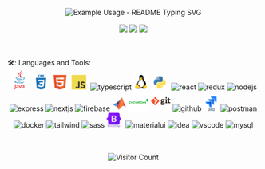 <p align="center">
  <img src="https://readme-typing-svg.demolab.com/?lines=Hello+there!;I+am+Habip!;I+am+full-stack+software+developer;and+automation+tester!;Coding+makes+me+happy!&font=Fira%20Code&center=true&width=420&height=100&duration=4000&pause=1000" alt="Example Usage - README Typing SVG">
</p>
<div align="center">
<img align="center" width=400 src='https://github-readme-stats.vercel.app/api?username=hho-1&theme=vue-dark&show_icons=true&hide_border=true&count_private=true' />
<img align="center" width=400 src='https://github-readme-streak-stats.herokuapp.com/?user=hho-1&theme=vue-dark&hide_border=true' />
<img align="center" width=400 src='https://github-readme-stats.vercel.app/api/top-langs/?username=hho-1&theme=vue-dark&show_icons=true&hide_border=true&layout=compact'/>
</div>
<br>
<br>
<br>
🛠️: Languages and Tools:

<br>
<div align="center">
  <img src="https://github.com/devicons/devicon/blob/master/icons/java/java-original-wordmark.svg" title="Java" alt="Java" width="40" height="40"/>&nbsp;
  <img src="https://github.com/devicons/devicon/blob/master/icons/css3/css3-plain-wordmark.svg"  title="CSS3" alt="CSS" width="30" height="30"/>&nbsp;
  <img src="https://github.com/devicons/devicon/blob/master/icons/html5/html5-original.svg" title="HTML5" alt="HTML" width="30" height="30"/>&nbsp;
  <img src="https://github.com/devicons/devicon/blob/master/icons/javascript/javascript-original.svg" title="JavaScript" alt="JavaScript" width="30" height="30"/>&nbsp;
  <img src="https://skillicons.dev/icons?i=ts" width="30" height="30"  title="typescript" alt="typescript" />
  <img src="https://raw.githubusercontent.com/devicons/devicon/1119b9f84c0290e0f0b38982099a2bd027a48bf1/icons/linux/linux-original.svg" title="Linux" alt="Linux" width="30" height="30"/>&nbsp;
  <img src="https://raw.githubusercontent.com/devicons/devicon/1119b9f84c0290e0f0b38982099a2bd027a48bf1/icons/python/python-original.svg" title="Python" alt="Python" width="30" height="30"/>&nbsp;
  <img src="https://skillicons.dev/icons?i=react" width="30" height="30"  title="react" alt="react" />
  <img src="https://skillicons.dev/icons?i=redux" width="30" height="30"  title="redux" alt="redux" />
  <img src="https://skillicons.dev/icons?i=nodejs" width="30" height="30"  title="nodejs" alt="nodejs" />
  <img src="https://skillicons.dev/icons?i=express" width="30" height="30"  title="express" alt="express" />
  <img src="https://skillicons.dev/icons?i=nextjs" width="30" height="30"  title="nextjs" alt="nextjs" />
  <img src="https://skillicons.dev/icons?i=firebase" width="30" height="30"  title="firebase" alt="firebase" />
  <img src="https://raw.githubusercontent.com/devicons/devicon/1119b9f84c0290e0f0b38982099a2bd027a48bf1/icons/matlab/matlab-original.svg" title="MatLab" **alt="MatLab" width="30" height="30"/>
  <img src="https://raw.githubusercontent.com/devicons/devicon/1119b9f84c0290e0f0b38982099a2bd027a48bf1/icons/cucumber/cucumber-plain-wordmark.svg" title="Cucumber" **alt="Cucumber" height="40"/>
  <img src="https://github.com/devicons/devicon/blob/master/icons/git/git-original-wordmark.svg" title="Git" **alt="Git" width="40" height="40"/>
  <img src="https://skillicons.dev/icons?i=github" width="30" height="30"  title="github" alt="github" />
  <img src="https://raw.githubusercontent.com/devicons/devicon/1119b9f84c0290e0f0b38982099a2bd027a48bf1/icons/jira/jira-original-wordmark.svg" title="Jira" **alt="Jira" width="30" height="30"/>
  <img src="https://skillicons.dev/icons?i=postman" width="30" height="30"  title="postman" alt="postman" />
  <img src="https://skillicons.dev/icons?i=docker" width="30" height="30"  title="docker" alt="docker" />
  <img src="https://skillicons.dev/icons?i=tailwind" width="30" height="30"  title="tailwind" alt="tailwind" />
  <img src="https://skillicons.dev/icons?i=sass" width="30" height="30"  title="sass" alt="sass" />
  <img src="https://raw.githubusercontent.com/devicons/devicon/1119b9f84c0290e0f0b38982099a2bd027a48bf1/icons/bootstrap/bootstrap-original-wordmark.svg" title="Bootstrap" alt="Bootstrap" width="30" height="30"/>&nbsp;
  <img src="https://skillicons.dev/icons?i=materialui" width="30" height="30"  title="materialui" alt="materialui" />
  <img src="https://skillicons.dev/icons?i=idea" width="30" height="30"  title="idea" alt="idea" />
  <img src="https://skillicons.dev/icons?i=vscode" width="30" height="30"  title="vscode" alt="vscode" />
  <img src="https://skillicons.dev/icons?i=mysql" width="30" height="30"  title="mysql" alt="mysql" />
  
  
  <br>
  <br>
  <br>

  ![Visitor Count](https://profile-counter.glitch.me/{hho-1}/count.svg)
  
</div>
<!--
**hho-1/hho-1** is a ✨ _special_ ✨ repository because its `README.md` (this file) appears on your GitHub profile.

Here are some ideas to get you started:

- 🔭 I’m currently working on ...
- 🌱 I’m currently learning ...
- 👯 I’m looking to collaborate on ...
- 🤔 I’m looking for help with ...
- 💬 Ask me about ...
- 📫 How to reach me: ...
- 😄 Pronouns: ...
- ⚡ Fun fact: ...
-->
